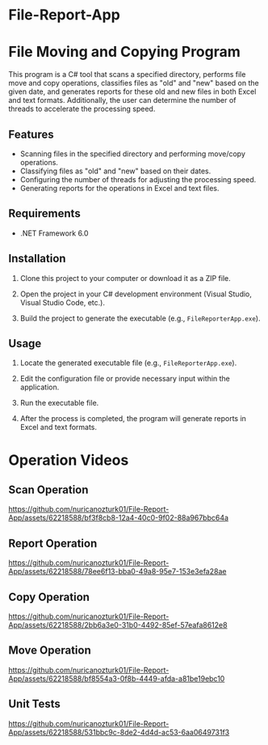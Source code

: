 # File-Report-App

# File Moving and Copying Program

This program is a C# tool that scans a specified directory, performs file move and copy operations, classifies files as "old" and "new" based on the given date, and generates reports for these old and new files in both Excel and text formats. Additionally, the user can determine the number of threads to accelerate the processing speed.

## Features

- Scanning files in the specified directory and performing move/copy operations.
- Classifying files as "old" and "new" based on their dates.
- Configuring the number of threads for adjusting the processing speed.
- Generating reports for the operations in Excel and text files.

## Requirements

- .NET Framework 6.0

## Installation

1. Clone this project to your computer or download it as a ZIP file.

2. Open the project in your C# development environment (Visual Studio, Visual Studio Code, etc.).

3. Build the project to generate the executable (e.g., `FileReporterApp.exe`).

## Usage

1. Locate the generated executable file (e.g., `FileReporterApp.exe`).

2. Edit the configuration file or provide necessary input within the application.

3. Run the executable file.

4. After the process is completed, the program will generate reports in Excel and text formats.



# Operation Videos

## Scan Operation

https://github.com/nuricanozturk01/File-Report-App/assets/62218588/bf3f8cb8-12a4-40c0-9f02-88a967bbc64a


## Report Operation

https://github.com/nuricanozturk01/File-Report-App/assets/62218588/78ee6f13-bba0-49a8-95e7-153e3efa28ae


## Copy Operation

https://github.com/nuricanozturk01/File-Report-App/assets/62218588/2bb6a3e0-31b0-4492-85ef-57eafa8612e8


## Move Operation

https://github.com/nuricanozturk01/File-Report-App/assets/62218588/bf8554a3-0f8b-4449-afda-a81be19ebc10


## Unit Tests

https://github.com/nuricanozturk01/File-Report-App/assets/62218588/531bbc9c-8de2-4d4d-ac53-6aa0649731f3

